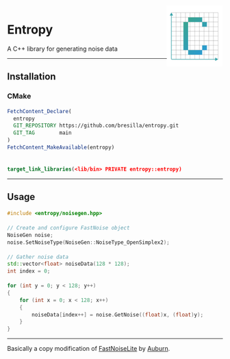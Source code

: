 
<img align="right" width="26%" src="./misc/logo.png">

Entropy
===

A C++ library for generating noise data

---

## Installation

### CMake

```cmake
FetchContent_Declare(
  entropy
  GIT_REPOSITORY https://github.com/bresilla/entropy.git
  GIT_TAG        main
)
FetchContent_MakeAvailable(entropy)


target_link_libraries(<lib/bin> PRIVATE entropy::entropy)
```

---

## Usage

```cpp
#include <entropy/noisegen.hpp>

// Create and configure FastNoise object
NoiseGen noise;
noise.SetNoiseType(NoiseGen::NoiseType_OpenSimplex2);

// Gather noise data
std::vector<float> noiseData(128 * 128);
int index = 0;

for (int y = 0; y < 128; y++)
{
    for (int x = 0; x < 128; x++)
    {
        noiseData[index++] = noise.GetNoise((float)x, (float)y);
    }
}
```

---

Basically a copy modification of [FastNoiseLite](https://github.com/Auburn/FastNoiseLite) by [Auburn](https://github.com/Auburn).

